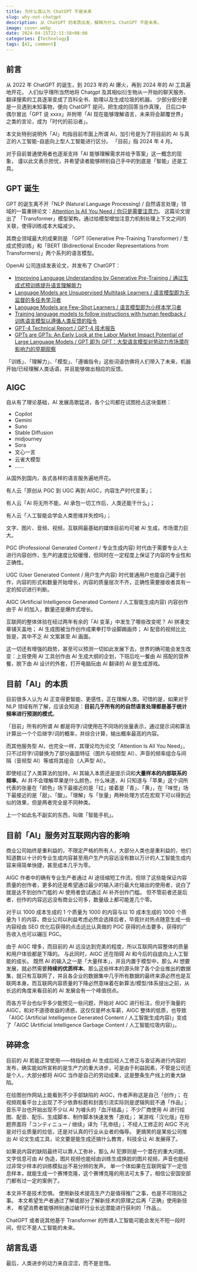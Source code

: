 ```yaml
---
title: 为什么我认为 ChatGPT 不是未来
slug: why-not-chatgpt
description: 从 ChatGPT 的本质出发，解释为什么 ChatGPT 不是未来。
image: cover.webp
date: 2024-04-15T22:11:58+08:00
categories: [Technology]
tags: [AI, comment]
---
```


## 前言

从 2022 年 ChatGPT 的诞生，到 2023 年的 AI 爆火，再到 2024 年的 AI 工具遍地开花，
人们似乎理所当然地将 Chatgpt 及其相似衍生物从一开始的聊天服务、翻译搜索的工具逐渐变成了百科全书、助理以及生成垃圾的机器。
少部分部分更是一旦遇到未知事物，便向 ChatGPT 提问，把生成的回答当作真理，
日后口中偶尔冒出「GPT 说 xxxx」并附带「AI 现在能够理解语言，未来将会颠覆世界」之类的言论，成为「时代的前沿者」。

本文处特别说明外「AI」均指目前市面上所谓 AI，加引号是为了将目前的 AI 与真正的人工智能-自底向上型人工智能进行区分。
「目前」指 2024 年 4 月。

对于目前普通使用者也逐渐支持「AI 能够理解需求并给予答案」这一概念的现象，
谨以此文表示担忧，并希望读者能够辨别自己手中的到底是「智能」还是工具。

## GPT 诞生

GPT 的诞生离不开「NLP (Natural Language Processing) / 自然语言处理」领域的一篇重磅论文：[Attention Is All You Need / 你只是需要注意力](https://arxiv.org/pdf/1706.03762.pdf)。
这篇论文提出了 「Transformer」模型架构，通过给模型增加注意力机制处理上下文之间的关联，使得训练成本大幅减少。

其商业领域最大的成果则是 「GPT (Generative Pre-Training Transformer) / 生成式预训练」和「BERT (Bidirectional Encoder Representations from Transformers)」两个系列的语言模型。

OpenAI 公司连续发表论文，并发布了 ChatGPT：

- [Improving Language Understanding by Generative Pre-Training / 通过生成式预训练提升语言理解能力](https://cdn.openai.com/research-covers/language-unsupervised/language_understanding_paper.pdf)
- [Language Models are Unsupervised Multitask Learners / 语言模型即为无监督的多任务学习者](https://cdn.openai.com/better-language-models/language_models_are_unsupervised_multitask_learners.pdf)
- [Language Models are Few-Shot Learners / 语言模型即为小样本学习者](https://arxiv.org/pdf/2005.14165.pdf)
- [Training language models to follow instructions with human feedback / 训练语言模型以遵循人类反馈的指令](https://arxiv.org/pdf/2203.02155.pdf)
- [GPT-4 Technical Report / GPT-4 技术报告](https://arxiv.org/pdf/2303.08774v2.pdf)
- [GPTs are GPTs: An Early Look at the Labor Market Impact Potential of Large Language Models / GPT 即为 GPT：大型语言模型对劳动力市场潜在影响力的早期观察](https://arxiv.org/pdf/2303.10130.pdf)

「训练」、「理解力」、「模型」、「遵循指令」这些词语仿佛将人们带入了未来，机器开始/已经理解人类话语，并且能够做出相应的反馈。

## AIGC

自从有了理论基础，AI 发展高歌猛进，各个公司都在试图抢占这块蛋糕：

- Copilot
- Gemini
- Suno
- Stable Diffusion
- midjourney
- Sora
- 文心一言
- 云雀大模型
- ……

从国外到国内，各式各样的语言服务遍地开花。

有人云「原创从 PGC 到 UGC 再到 AIGC，内容生产时代变革」；

有人云「AI 将无所不能，AI 承包一切工作后，人类还能干什么」；

有人云「人工智能会学会人类思维并失控吗」；

文字、图片、音频、视频，互联网最基础的媒体目前均可被 AI 生成，市场潜力巨大。

PGC (Professional Generated Content / 专业生成内容) 时代由于需要专业人士进行内容创作，生产的速度比较缓慢，但同时在一定程度上保证了内容的专业性和正确性。

UGC (User Generated Content / 用户生产内容) 时代普通用户也能自己藏于创作，内容的形式和数量开始增长，内容的质量层次不齐，正确性需要接收者具有一定的知识进行判断。

AIGC (Artificial Intelligence Generated Content / 人工智能生成内容) 内容创作由于 AI 的加入，数量还是爆炸式增长。

互联网的整体体验在经过两年有余的「AI 变革」中发生了哪些改变呢？
AI 拼凑文章铺天盖地；
AI 生成图被当作创作成果拳打毕设脚踢画师；
AI 配音的视频比比皆是，其中不乏 AI 文案甚至 AI 画面。

这一切还有增强的趋势，甚至可以预测一切如此发展下去，世界的确可能会发生改变：上班使用 AI 工具创作由 AI 生成大纲的企划，下班后吃一餐由 AI 搭配的营养餐，脱下由 AI 设计的外套，打开电脑玩由 AI 翻译的 AI 是生成游戏。

## 目前「AI」的本质

目前很多人认为 AI 正变得更智能、更感性，正在理解人类。可惜的是，如果对于 NLP 领域有所了解，应该会知道：**目前几乎所有的的自然语言处理都是基于统计频率进行预测的模式**。

「目前」所有的所谓 AI 都是将字/词使用在不同场的张量表示，通过提示词和算法计算出一个个后继字/词的概率，并综合计算，输出概率最高的内容。

而其他服务型 AI，也完全一样，其理论均为论文「Attention Is All You Need」，只不过将字/词替换为了部分画面特征（图片与视频型 AI）、声音的频率组合与间隔（音频型 AI）等或将其组合（人声型 AI）。

即使经过了人类算法的加持，AI 其输入本质还是提示词和**大量样本的内部联系的频率**。AI 并不会理解苹果是什么颜色，什么味道，AI 只知道与「苹果」这个词所代表的张量在「颜色」场下最接近的是「红」接着是「青」、「黄」，在「味觉」场下最接近的是「甜」、「酸」。「理解」与「张量」两种处理方式在宏观下可以得到近似的效果，但是两者完全是不同种类。

上一个如此名不副实的东西，叫做「智能手机」。

## 目前「AI」服务对互联网内容的影响

商业公司始终是重利益的，不限定严格的所有人，大部分人类也是重利益的，他们知道数以十计的专业生成内容甚至用户生产内容远没有数以万计的人工智能生成内容来得简单快捷，甚至成本几乎为零。

AIGC 作者中的确有专业生产者通过 AI 途径缩短工作流，但除了这些能保证内容质量的创作者，更多的还是希望通过最少的输入进行最大化输出的使用者，说白了就是达不到创作门槛的 AI 使用者尝试通过 AI 补齐创作门槛。
但不管前者还是后者，创作的内容远远没有商业公司多，数量级上都可能差几个零。

对于以 1000 成本生成的 1 个质量为 1000 的内容与以 10 成本生成的 1000 个质量为 1 的内容，商业公司以利益考虑必然会选择后者，毕竟针对热点随意生成一些内容经由 SEO 优化后获得的点击远比认真做的 PGC 获得的点击要多，获得的广告收入也可以碾压 PGC。

由于 AIGC 增多，而目前的 AI 远没达到完美的程度，所以互联网内容整体的质量和用户体验都是下降的。
与此同时，AIGC 还在阻碍 AI 和今后的自底向上人工智能的成长。
既然 AI 的输入之一是「大量样本」，并且内置于模型中，那么 AI 想要发展，就必然需要**持续的优质样本**。那么这些样本的源头除了各个企业推出的数据集，就只有互联网了，并且各企业的数据集中几乎所有数据的最终来源必然也是互联网本身。而互联网内容质量的下降必然意味着在新算法/模型/体系提出之前，从长远的角度来看目前的 AI 发展会有一个峰值拐点。

而各方平台也似乎多少能预见一些问题，开始对 AIGC 进行标注，但对于海量的 AIGC，和对不道德收益的诱惑，这仅仅是杯水车薪，AIGC 整体的低质，也导致「AIGC (Artificial Intelligence Generated Content / 人工智能生成内容)」变成了「AIGC (Artificial Intelligence Garbage Content / 人工智能垃圾内容)」。

## 碎碎念

目前的 AI 若能正常使用——特指经由 AI 生成后经人工修正与查证再进行内容的发布，确实能如所宣称的是生产力的重大进步，可是由于利益因素，不管是公司还是个人，大部分都将 AIGC 当作是自己的劳动成果，这是整条生产线上的重大缺陷。

在绘图创作网站上能看到不少手部缺陷的 AIGC，作者声称这是自己「创作」；
在视频观看平台上出现了不少依靠标题和封面引流实际则是逻辑狗屁不通「作品」；
音乐平台也开始出现不少以 AI 为噱头的「血汗结晶」；
不少厂商使用 AI 进行绘图、配音、配乐、生成脚本、制作脚本快速发售「游戏」；
某游戏「汉化版」在标题界面将「コンティニュー / 继续」译为「孔帝纽」；
不经人工修正的 AIGC 不光是对行业质量的拉低，还是对认真的行业从业者的侮辱。
更搞笑的是某些公司推出 AI 论文生成工具，论文要是能生成还搞什么教育，科技全让 AI 发展得了。

如果说内容的缺陷最终可以靠人工弥补，那么 AI 犯罪则是一个潜在的重大问题。
文字信息可由 AI 伪造，图片视频也能经由训练生成换脸的图片视频，声音也能经过非常少样本的训练模拟出不易分辨的发声。
单一个体如果在互联网留下一定信息样本，就能生成一个赛博克隆，这个赛博克隆的用法可太多了，相信公安国安部门都有过一定的案例了。

本文并不是技术恐惧。
使用新技术提高生产力是值得推广之事，也是不可阻挡之事。
本文希望生产者通过了解或部分了解新技术的原理之后再「正确」使用新技术，
希望消费者能够辨别通过破坏行业长远潜能进行获利的「作品」。

ChatGPT 或者说其他基于 Transformer 的所谓人工智能可能会发光不短一段时间，但它不是人工智能的未来。

## 胡言乱语

最后，人类进步的动力来自涩涩，而不是怠惰。

